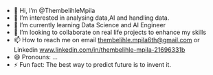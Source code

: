 - 👋 Hi, I’m @ThembelihleMpila
- 👀 I’m interested in analysing data,AI and handling data.
- 🌱 I’m currently learning Data Science and AI Engineer
- 💞️ I’m looking to collaborate on real life projects to enhance my skills
- 📫 How to reach me on email thembelihle.mpila6th@gmail.com or Linkedin www.linkedin.com/in/thembelihle-mpila-21696331b
- 😄 Pronouns: ...
- ⚡ Fun fact: The best way to predict future is to invent it.

<!---
ThembelihleMpila/ThembelihleMpila is a ✨ special ✨ repository because its `README.md` (this file) appears on your GitHub profile.
You can click the Preview link to take a look at your changes.
--->
